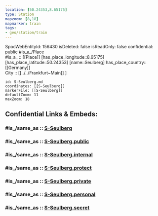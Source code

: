```yaml
---
location: [50.24353,8.65175] 
type: Station 
mapzoom: [8,18] 
mapmarker: train 
tags:
- geo/station/train
---
```

SpocWebEntityId: 156430
isDeleted: false
isReadOnly: false
confidential: public
#is_a_/Place  
#is_a_ :: [[Place]] 
[has_place_longitude::8.65175] 
[has_place_latitude::50.24353] 
[name::Seulberg] 
has_place_country:: [[Germany]]  
City :: [[../../Frankfurt~Main]] ] 


```leaflet
id: S-Seulberg.md
coordinates: [[S-Seulberg]] 
markerFile: [[S-Seulberg]] 
defaultZoom: 11 
maxZoom: 18
```


## Confidential Links & Embeds: 

### #is_/same_as :: [S-Seulberg](/_Standards/Earth/Continent/Europe/Europe~Central/Germany/Germany~West/Hessen/counties~Hessen/Frankfurt~Main/Stations-FFM~S/S-Seulberg.md) 

### #is_/same_as :: [S-Seulberg.public](/_public/Earth/Continent/Europe/Europe~Central/Germany/Germany~West/Hessen/counties~Hessen/Frankfurt~Main/Stations-FFM~S/S-Seulberg.public.md) 

### #is_/same_as :: [S-Seulberg.internal](/_internal/Earth/Continent/Europe/Europe~Central/Germany/Germany~West/Hessen/counties~Hessen/Frankfurt~Main/Stations-FFM~S/S-Seulberg.internal.md) 

### #is_/same_as :: [S-Seulberg.protect](/_protect/Earth/Continent/Europe/Europe~Central/Germany/Germany~West/Hessen/counties~Hessen/Frankfurt~Main/Stations-FFM~S/S-Seulberg.protect.md) 

### #is_/same_as :: [S-Seulberg.private](/_private/Earth/Continent/Europe/Europe~Central/Germany/Germany~West/Hessen/counties~Hessen/Frankfurt~Main/Stations-FFM~S/S-Seulberg.private.md) 

### #is_/same_as :: [S-Seulberg.personal](/_personal/Earth/Continent/Europe/Europe~Central/Germany/Germany~West/Hessen/counties~Hessen/Frankfurt~Main/Stations-FFM~S/S-Seulberg.personal.md) 

### #is_/same_as :: [S-Seulberg.secret](/_secret/Earth/Continent/Europe/Europe~Central/Germany/Germany~West/Hessen/counties~Hessen/Frankfurt~Main/Stations-FFM~S/S-Seulberg.secret.md)

